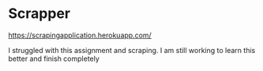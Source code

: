 # Scrapper

https://scrapingapplication.herokuapp.com/

I struggled with this assignment and scraping. I am still working to learn this better and finish completely

